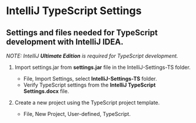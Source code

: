 # IntelliJ TypeScript Settings

## Settings and files needed for TypeScript development with IntelliJ IDEA.

*NOTE: IntelliJ **Ultimate Edition** is required for TypeScript development.*

1. Import settings.jar from **settings.jar** file in the IntelliJ-Settings-TS folder.
    - File, Import Settings, select **IntelliJ-Settings-TS** folder.
    - Verify TypeScript settings from the **IntelliJ TypeScript Settings.docx** file.

2. Create a new project using the TypeScript project template.
    - File, New Project, User-defined, TypeScript.
